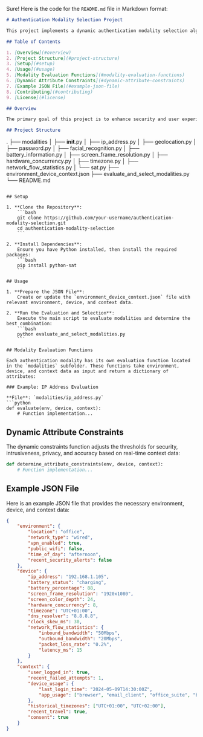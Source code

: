 Sure! Here is the code for the `README.md` file in Markdown format:

```markdown
# Authentication Modality Selection Project

This project implements a dynamic authentication modality selection algorithm. It evaluates various authentication modalities based on environment, device, and context data, then uses a SAT solver to determine the best combination of modalities that satisfy given attribute constraints.

## Table of Contents

1. [Overview](#overview)
2. [Project Structure](#project-structure)
3. [Setup](#setup)
4. [Usage](#usage)
5. [Modality Evaluation Functions](#modality-evaluation-functions)
6. [Dynamic Attribute Constraints](#dynamic-attribute-constraints)
7. [Example JSON File](#example-json-file)
8. [Contributing](#contributing)
9. [License](#license)

## Overview

The primary goal of this project is to enhance security and user experience by dynamically selecting the best set of authentication modalities. The selection is based on real-time evaluations of environment, device, and context data. The project leverages Python's SAT solver to ensure that the selected modalities meet specified security, intrusiveness, privacy, and accuracy constraints.

## Project Structure

```
.
├── modalities
│   ├── __init__.py
│   ├── ip_address.py
│   ├── geolocation.py
│   ├── password.py
│   ├── facial_recognition.py
│   ├── battery_information.py
│   ├── screen_frame_resolution.py
│   ├── hardware_concurrency.py
│   ├── timezone.py
│   ├── network_flow_statistics.py
│   └── sat.py
├── environment_device_context.json
├── evaluate_and_select_modalities.py
└── README.md
```

## Setup

1. **Clone the Repository**:
    ```bash
    git clone https://github.com/your-username/authentication-modality-selection.git
    cd authentication-modality-selection
    ```

2. **Install Dependencies**:
    Ensure you have Python installed, then install the required packages:
    ```bash
    pip install python-sat
    ```

## Usage

1. **Prepare the JSON File**:
    Create or update the `environment_device_context.json` file with relevant environment, device, and context data.

2. **Run the Evaluation and Selection**:
    Execute the main script to evaluate modalities and determine the best combination:
    ```bash
    python evaluate_and_select_modalities.py
    ```

## Modality Evaluation Functions

Each authentication modality has its own evaluation function located in the `modalities` subfolder. These functions take environment, device, and context data as input and return a dictionary of attributes:

### Example: IP Address Evaluation

**File**: `modalities/ip_address.py`
```python
def evaluate(env, device, context):
    # Function implementation...
```

## Dynamic Attribute Constraints

The dynamic constraints function adjusts the thresholds for security, intrusiveness, privacy, and accuracy based on real-time context data:

```python
def determine_attribute_constraints(env, device, context):
    # Function implementation...
```

## Example JSON File

Here is an example JSON file that provides the necessary environment, device, and context data:

```json
{
    "environment": {
        "location": "office",
        "network_type": "wired",
        "vpn_enabled": true,
        "public_wifi": false,
        "time_of_day": "afternoon",
        "recent_security_alerts": false
    },
    "device": {
        "ip_address": "192.168.1.105",
        "battery_status": "charging",
        "battery_percentage": 88,
        "screen_frame_resolution": "1920x1080",
        "screen_color_depth": 24,
        "hardware_concurrency": 8,
        "timezone": "UTC+01:00",
        "dns_resolver": "8.8.8.8",
        "clock_skew_ms": 30,
        "network_flow_statistics": {
            "inbound_bandwidth": "50Mbps",
            "outbound_bandwidth": "20Mbps",
            "packet_loss_rate": "0.2%",
            "latency_ms": 15
        }
    },
    "context": {
        "user_logged_in": true,
        "recent_failed_attempts": 1,
        "device_usage": {
            "last_login_time": "2024-05-09T14:30:00Z",
            "app_usage": ["browser", "email_client", "office_suite", "battery_saver", "multi-threaded_apps"]
        },
        "historical_timezones": ["UTC+01:00", "UTC+02:00"],
        "recent_travel": true,
        "consent": true
    }
}
```